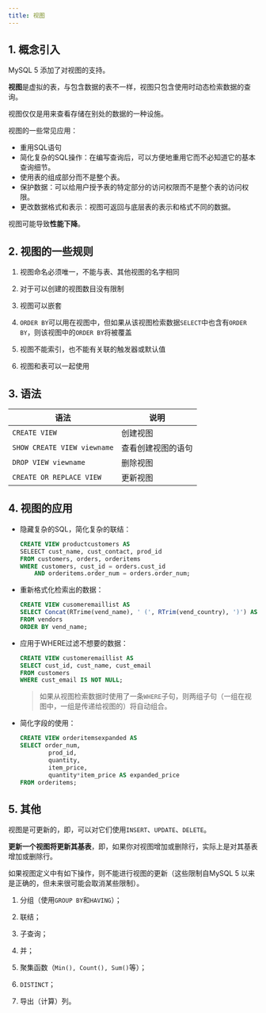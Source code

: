 ```yaml
---
title: 视图
---
```


## 1. 概念引入

MySQL 5 添加了对视图的支持。

**视图**是虚拟的表，与包含数据的表不一样，视图只包含使用时动态检索数据的查询。

视图仅仅是用来查看存储在别处的数据的一种设施。

视图的一些常见应用：

- 重用SQL语句
- 简化复杂的SQL操作：在编写查询后，可以方便地重用它而不必知道它的基本查询细节。
- 使用表的组成部分而不是整个表。
- 保护数据：可以给用户授予表的特定部分的访问权限而不是整个表的访问权限。
- 更改数据格式和表示：视图可返回与底层表的表示和格式不同的数据。

视图可能导致**性能下降**。

## 2. 视图的一些规则

1. 视图命名必须唯一，不能与表、其他视图的名字相同
2. 对于可以创建的视图数目没有限制

3. 视图可以嵌套

4. `ORDER BY`可以用在视图中，但如果从该视图检索数据`SELECT`中也含有`ORDER BY`，则该视图中的`ORDER BY`将被覆盖

5. 视图不能索引，也不能有关联的触发器或默认值

6. 视图和表可以一起使用

## 3. 语法

| 语法                        | 说明               |
| --------------------------- | ------------------ |
| `CREATE VIEW`               | 创建视图           |
| `SHOW CREATE VIEW viewname` | 查看创建视图的语句 |
| `DROP VIEW viewname`        | 删除视图           |
| `CREATE OR REPLACE VIEW`    | 更新视图           |

## 4. 视图的应用

- 隐藏复杂的SQL，简化复杂的联结：

    ```sql
    CREATE VIEW productcustomers AS
    SELEECT cust_name, cust_contact, prod_id
    FROM customers, orders, orderitems
    WHERE customers, cust_id = orders.cust_id
        AND orderitems.order_num = orders.order_num;
    ```

- 重新格式化检索出的数据：

    ```sql
    CREATE VIEW cusomeremaillist AS
    SELECT Concat(RTrime(vend_name), ' (', RTrim(vend_country), ')') AS vend_title
    FROM vendors
    ORDER BY vend_name;
    ```

- 应用于WHERE过滤不想要的数据：

    ```sql
    CREATE VIEW customeremaillist AS
    SELECT cust_id, cust_name, cust_email
    FROM customers
    WHERE cust_email IS NOT NULL;
    ```
    
    > 如果从视图检索数据时使用了一条`WHERE`子句，则两组子句（一组在视图中，一组是传递给视图的）将自动组合。

- 简化字段的使用：

    ```SQL
    CREATE VIEW orderitemsexpanded AS
    SELECT order_num, 
            prod_id, 
            quantity, 
            item_price, 
            quantity*item_price AS expanded_price
    FROM orderitems;
    ```

## 5. 其他

视图是可更新的，即，可以对它们使用`INSERT`、`UPDATE`、`DELETE`。

**更新一个视图将更新其基表**，即，如果你对视图增加或删除行，实际上是对其基表增加或删除行。

如果视图定义中有如下操作，则不能进行视图的更新（这些限制自MySQL 5 以来是正确的，但未来很可能会取消某些限制）。

1. 分组（使用`GROUP BY`和`HAVING`）；

2. 联结；

3. 子查询；

4. 并；

5. 聚集函数（`Min(), Count(), Sum()`等）；

6. `DISTINCT`；

7. 导出（计算）列。

